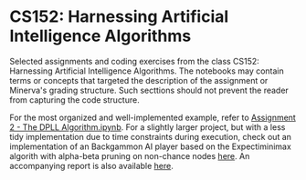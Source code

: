# CS152: Harnessing Artificial Intelligence Algorithms
Selected assignments and coding exercises from the class CS152: Harnessing Artificial Intelligence Algorithms. The notebooks may contain terms or concepts that targeted the description of the assignment or Minerva's grading structure. Such secttions should not prevent the reader from capturing the code structure. 

For the most organized and well-implemented example, refer to [Assignment 2 - The DPLL Algorithm.ipynb](https://github.com/viniciusmss/CS152-Harnessing-Artificial-Intelligence-Algorithms/blob/master/Assignment%202%20-%20The%20DPLL%20Algorithm.ipynb). For a slightly larger project, but with a less tidy implementation due to time constraints during execution, check out an implementation of an Backgammon AI player based on the Expectiminimax algorith with alpha-beta pruning on non-chance nodes [here](https://github.com/viniciusmss/CS152-Harnessing-Artificial-Intelligence-Algorithms/blob/master/Backgammon%20Player%20-%20Expectiminimax%20with%20Alpha-Beta%20Pruning.ipynb). An accompanying report is also available [here](https://github.com/viniciusmss/CS152-Harnessing-Artificial-Intelligence-Algorithms/blob/master/Backgammon%20Player%20Report.pdf).
